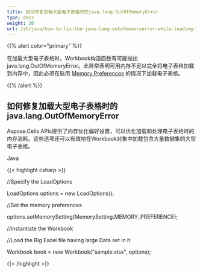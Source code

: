 ```yaml
---
title: 如何修复加载大型电子表格时的java.lang.OutOfMemoryError
type: docs
weight: 20
url: /zh/java/how-to-fix-the-java-lang-outofmemoryerror-while-loading-large-spreadsheets/
---
```


{{% alert color="primary" %}} 

在加载大型电子表格时，Workbook构造函数有可能抛出java.lang.OutOfMemoryError。此异常表明可用内存不足以完全将电子表格加载到内存中，因此必须在启用 [Memory Preferences](/cells/zh/java/optimizing-memory-usage-while-working-with-big-files-having-large-datasets/) 的情况下加载电子表格。

{{% /alert %}} 
## **如何修复加载大型电子表格时的java.lang.OutOfMemoryError**
Aspose.Cells APIs提供了内存优化偏好设置，可以优化加载和处理电子表格时的内存消耗。这些选项还可以有效地在Workbook对象中加载包含大量数据集的大型电子表格。 

Java

{{< highlight csharp >}}

 //Specify the LoadOptions

LoadOptions options = new LoadOptions();

//Set the memory preferences

options.setMemorySetting(MemorySetting.MEMORY_PREFERENCE);

//Instantiate the Workbook

//Load the Big Excel file having large Data set in it

Workbook book = new Workbook("sample.xlsx", options);

{{< /highlight >}}
